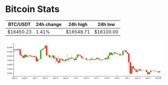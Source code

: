 # Bitcoin Stats

BTC/USDT|24h change|24h high|24h low|
|---|---|---|---|
|$16450.23|1.41%|$16548.71|$16100.00|

<img src="./chart.svg">
